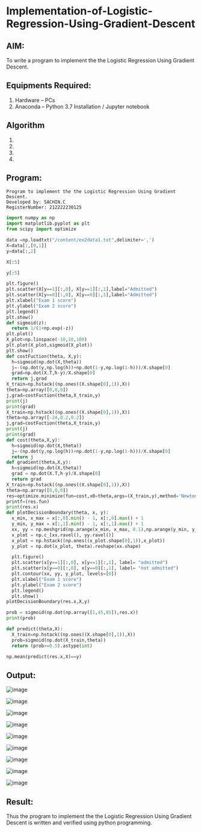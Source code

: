 # Implementation-of-Logistic-Regression-Using-Gradient-Descent

## AIM:
To write a program to implement the the Logistic Regression Using Gradient Descent.

## Equipments Required:
1. Hardware – PCs
2. Anaconda – Python 3.7 Installation / Jupyter notebook

## Algorithm
1. 
2. 
3. 
4. 

## Program:
```
Program to implement the the Logistic Regression Using Gradient Descent.
Developed by: SACHIN.C
RegisterNumber: 212222230125
```

```PYTHON
import numpy as np
import matplotlib.pyplot as plt
from scipy import optimize

data =np.loadtxt("/content/ex2data1.txt",delimiter=',')
X=data[:,[0,1]]
y=data[:,2]

X[:5]

y[:5]

plt.figure()
plt.scatter(X[y==1][:,0], X[y==1][:,1],label="Admitted")
plt.scatter(X[y==0][:,0], X[y==0][:,1],label="Admitted")
plt.xlabel("Exam 1 score")
plt.ylabel("Exam 2 score")
plt.legend()
plt.show()
def sigmoid(z):
  return 1/(1+np.exp(-z))
plt.plot()
X_plot=np.linspace(-10,10,100)
plt.plot(X_plot,sigmoid(X_plot))
plt.show()
def costFuction(theta, X,y):
  h=sigmoid(np.dot(X,theta))
  j=-(np.dot(y,np.log(h))+np.dot(1-y,np.log(1-h)))/X.shape[0]
  grad=np.dot(X.T,h-y)/X.shape[0]
  return j,grad
X_train=np.hstack((np.ones((X.shape[0],1)),X))
theta=np.array([0,0,0])
j,grad=costFuction(theta,X_train,y)
print(j)
print(grad)
X_train=np.hstack((np.ones((X.shape[0],1)),X))
theta=np.array([-24,0.2,0.2])
j,grad=costFuction(theta,X_train,y)
print(j)
print(grad)
def cost(theta,X,y):
  h=sigmoid(np.dot(X,theta))
  j=-(np.dot(y,np.log(h))+np.dot(1-y,np.log(1-h)))/X.shape[0]
  return j
def gradient(theta,X,y):
  h=sigmoid(np.dot(X,theta))
  grad = np.dot(X.T,h-y)/X.shape[0]
  return grad
X_train=np.hstack((np.ones((X.shape[0],1)),X))
theta=np.array([0,0,0])
res=optimize.minimize(fun=cost,x0=theta,args=(X_train,y),method='Newton-CG',jac=gradient)
printf=(res.fun)
print(res.x)
def plotDecisionBoundary(theta, x, y):
  x_min, x_max = x[:,0].min() - 1, x[:,0].max() + 1
  y_min, y_max = x[:,1].min() - 1, x[:,1].max() + 1
  xx, yy = np.meshgrid(np.arange(x_min, x_max, 0.1),np.arange(y_min, y_max, 0.1))
  x_plot = np.c_[xx.ravel(), yy.ravel()]
  x_plot = np.hstack((np.ones((x_plot.shape[0],1)),x_plot))
  y_plot = np.dot(x_plot, theta).reshape(xx.shape)

  plt.figure()
  plt.scatter(x[y==1][:,0], x[y==1][:,1], label= "admitted")
  plt.scatter(x[y==0][:,0], x[y==0][:,1], label= "not admitted")
  plt.contour(xx, yy, y_plot, levels=[0])
  plt.xlabel("Exam 1 score")
  plt.ylabel("Exam 2 score")
  plt.legend()
  plt.show()
plotDecisionBoundary(res.x,X,y)

prob = sigmoid(np.dot(np.array([1,45,85]),res.x))
print(prob)

def predict(theta,X):
  X_train=np.hstack((np.ones((X.shape[0],1)),X))
  prob=sigmoid(np.dot(X_train,theta))
  return (prob>=0.5).astype(int)

np.mean(predict(res.x,X)==y)
```

## Output:
![image](https://github.com/Sachin-vlr/-Implementation-of-Logistic-Regression-Using-Gradient-Descent/assets/113497666/9ba9cd42-aacc-4be0-ac80-30cdb6a1c084)

![image](https://github.com/Sachin-vlr/-Implementation-of-Logistic-Regression-Using-Gradient-Descent/assets/113497666/0b004b5d-e7c2-42ee-b40a-0aa6e9f71095)

![image](https://github.com/Sachin-vlr/-Implementation-of-Logistic-Regression-Using-Gradient-Descent/assets/113497666/c07925ac-8977-4e0e-9786-af299bc7562d)

![image](https://github.com/Sachin-vlr/-Implementation-of-Logistic-Regression-Using-Gradient-Descent/assets/113497666/e6690b3a-d84d-4928-b4e1-d1930d2b2d16)

![image](https://github.com/Sachin-vlr/-Implementation-of-Logistic-Regression-Using-Gradient-Descent/assets/113497666/1def83c8-1968-40f3-a08d-75b439c25806)

![image](https://github.com/Sachin-vlr/-Implementation-of-Logistic-Regression-Using-Gradient-Descent/assets/113497666/969dd66c-0a32-4e2c-840d-7734fbd78d1e)

![image](https://github.com/Sachin-vlr/-Implementation-of-Logistic-Regression-Using-Gradient-Descent/assets/113497666/d955a448-dc79-4f2f-af4a-4e543217542c)

![image](https://github.com/Sachin-vlr/-Implementation-of-Logistic-Regression-Using-Gradient-Descent/assets/113497666/c80f230c-0cbc-43cb-8e53-5ab901633198)

![image](https://github.com/Sachin-vlr/-Implementation-of-Logistic-Regression-Using-Gradient-Descent/assets/113497666/90d378f1-15b0-47aa-8419-a19b60890bb8)

## Result:
Thus the program to implement the the Logistic Regression Using Gradient Descent is written and verified using python programming.

